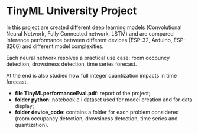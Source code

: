 # TinyML University Project

In this project are created different deep learning models (Convolutional Neural Network, Fully Connected network, LSTM) and are compared inference 
performance between different devices (ESP-32, Arduino, ESP-8266) and different model complexities.

Each neural network resolves a practical use case: room occpuncy detection, drowsiness detection, time series forecast.

At the end is also studied how full integer quantization impacts in time forecast.

* **file TinyMLperformanceEval.pdf**: report of the project;
* **folder python**: notebook e i dataset used for model creation and for data display;
* **folder device_code**: contains a folder for each problem considered (room occupancy detection, drowsiness detection, time series and quantization). 
